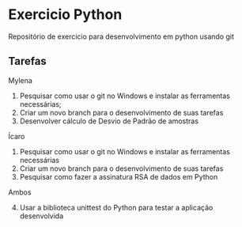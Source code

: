 # Exercicio Python
Repositório de exercicio para desenvolvimento em python usando git

## Tarefas

Mylena
1. Pesquisar como usar o git no Windows e instalar as ferramentas necessárias;
2. Criar um novo branch para o desenvolvimento de suas tarefas
3. Desenvolver cálculo de Desvio de Padrão de amostras 

Ícaro
1. Pesquisar como usar o git no Windows e instalar as ferramentas necessárias
2. Criar um novo branch para o desenvolvimento de suas tarefas
3. Pesquisar como fazer a assinatura RSA de dados em Python


Ambos

4. Usar a biblioteca unittest do Python para testar a aplicação desenvolvida

